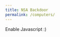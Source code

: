 ```yaml
---
title: NSA Backdoor
permalink: /computers/
---
```


<div id="computers-list">Enable Javascript :)</div>

<script src="{{ "/assets/js/computers.bundle.js" | relative_url }}"></script>
